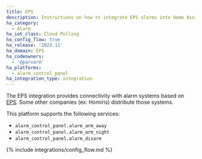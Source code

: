 ```yaml
---
title: EPS
description: Instructions on how to integrate EPS alarms into Home Assistant.
ha_category:
  - Alarm
ha_iot_class: Cloud Polling
ha_config_flow: true
ha_release: '2023.11'
ha_domain: EPS
ha_codeowners:
  - '@parvarm'
ha_platforms:
  - alarm_control_panel
ha_integration_type: integration
---
```


The EPS integration provides connectivity with alarm systems based on [EPS](https://www.eps.fr/). Some other companies (ex: Homiris) distribute those systems.

This platform supports the following services:

- `alarm_control_panel.alarm_arm_away`
- `alarm_control_panel.alarm_arm_night`
- `alarm_control_panel.alarm_disarm`

{% include integrations/config_flow.md %}
